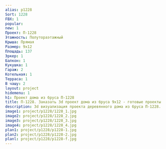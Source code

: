 ```yaml
---
alias: p1228
Sort: 1228
FBX: 1
popular: 
new: 1
Проект: П-1228
Этажность: Полутораэтажный
Крыша: Прямая
Размер: 9х12
Площадь: 137
Эркер: 1
Балкон: 1
Кукушка: 1
Гараж: 2
Котельная: 1
Терраса: 1
В чашу: 2
layout: project
hidemenu: 1
h1: Проект дома из бруса П-1228
title: П-1228. Заказать 3d проект дома из бруса 9х12 - готовые проекты
description: 3d визуализация проекта деревянного дома из бруса П-1228. Площадь 137 м2, размер 9х12. Вы можете внести любые изменения в проект.
image1: project/p1228/1228_1.jpg
image2: project/p1228/1228_2.jpg
image3: project/p1228/1228_3.jpg
image4: project/p1228/1228_4.jpg
plan1: project/p1228/p1228-1.jpg
plan2: project/p1228/p1228-2.jpg
planl: project/p1228/p1228-f.jpg
---
```

